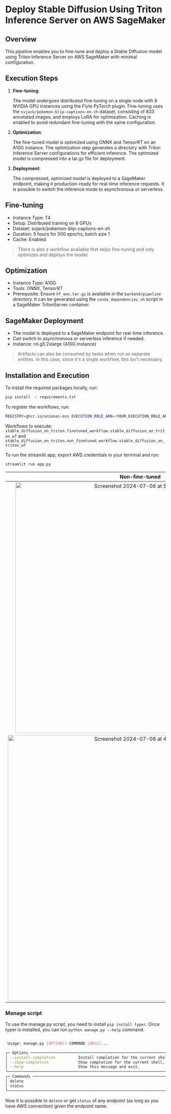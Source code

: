# Deploy Stable Diffusion Using Triton Inference Server on AWS SageMaker

## Overview

This pipeline enables you to fine-tune and deploy a Stable Diffusion model using Triton Inference Server on AWS SageMaker with minimal configuration.

## Execution Steps

1. **Fine-tuning**:

   The model undergoes distributed fine-tuning on a single node with 8 NVIDIA GPU instances using the Flyte PyTorch plugin.
   Fine-tuning uses the `svjack/pokemon-blip-captions-en-zh` dataset, consisting of 833 annotated images, and employs LoRA for optimization.
   Caching is enabled to avoid redundant fine-tuning with the same configuration.

2. **Optimization**:

   The fine-tuned model is optimized using ONNX and TensorRT on an A10G instance.
   The optimization step generates a directory with Triton Inference Server configurations for efficient inference.
   The optimized model is compressed into a tar.gz file for deployment.

3. **Deployment**:

   The compressed, optimized model is deployed to a SageMaker endpoint, making it production-ready for real-time inference requests.
   It is possible to switch the inference mode to asynchronous or serverless.

## Fine-tuning

- Instance Type: T4
- Setup: Distributed training on 8 GPUs
- Dataset: svjack/pokemon-blip-captions-en-zh
- Duration: 5 hours for 500 epochs, batch size 1
- Cache: Enabled

> There is also a workflow available that skips fine-tuning and only optimizes and deploys the model.

## Optimization

- Instance Type: A10G
- Tools: ONNX, TensorRT
- Prerequisite: Ensure `hf_env.tar.gz` is available in the `backend/pipeline` directory. It can be generated using the `conda_dependencies.sh` script in a SageMaker TritonServer container.

## SageMaker Deployment

- The model is deployed to a SageMaker endpoint for real-time inference.
- Can switch to asynchronous or serverless inference if needed.
- Instance: ml.g5.2xlarge (A10G instance)

> Artifacts can also be consumed by tasks when run as separate entities. In this case, since it's a single workflow, this isn't necessary.

## Installation and Execution

To install the required packages locally, run:

```bash
pip install -r requirements.txt
```

To register the workflows, run:

```bash
REGISTRY=ghcr.io/unionai-oss EXECUTION_ROLE_ARN=<YOUR_EXECUTION_ROLE_ARN> unionai register stable_diffusion_on_triton
```

Workflows to execute: `stable_diffusion_on_triton.finetuned_workflow.stable_diffusion_on_triton_wf` and `stable_diffusion_on_triton.non_finetuned_workflow.stable_diffusion_on_triton_wf`

To run the streamlit app, export AWS credentials in your terminal and run:

```bash
streamlit run app.py
```

|                                                                           Non-fine-tuned                                                                           |                                                                             Fine-tuned                                                                             |
| :----------------------------------------------------------------------------------------------------------------------------------------------------------------: | :----------------------------------------------------------------------------------------------------------------------------------------------------------------: |
| <img width="785" alt="Screenshot 2024-07-06 at 5 00 58 PM" src="https://github.com/unionai/unionai-examples/assets/27777173/80bd5c0e-bf18-472a-aa8d-04ceaffaa571"> | <img width="776" alt="Screenshot 2024-07-06 at 5 00 50 PM" src="https://github.com/unionai/unionai-examples/assets/27777173/de3344c9-4750-40a7-be1d-93a9dc1e8025"> |
| <img width="832" alt="Screenshot 2024-07-06 at 4 59 05 PM" src="https://github.com/unionai/unionai-examples/assets/27777173/11c48991-b91e-4e8c-ad4d-d5a3206f0934"> | <img width="816" alt="Screenshot 2024-07-06 at 4 58 56 PM" src="https://github.com/unionai/unionai-examples/assets/27777173/5b4b97ce-fb03-4034-a1a4-2898f603069a"> |

### Manage script

To use the manage.py script, you need to install `pip install typer`. Once typer is installed, you can run `python manage.py --help` command.

```bash

 Usage: manage.py [OPTIONS] COMMAND [ARGS]...

╭─ Options ─────────────────────────────────────────────────────────────────────────────────────────────────────────────────────────────────────────────────────────────────────────────────────────────────────────────────────────────────────────╮
│ --install-completion          Install completion for the current shell.                                                                                                                                                                           │
│ --show-completion             Show completion for the current shell, to copy it or customize the installation.                                                                                                                                    │
│ --help                        Show this message and exit.                                                                                                                                                                                         │
╰───────────────────────────────────────────────────────────────────────────────────────────────────────────────────────────────────────────────────────────────────────────────────────────────────────────────────────────────────────────────────╯
╭─ Commands ────────────────────────────────────────────────────────────────────────────────────────────────────────────────────────────────────────────────────────────────────────────────────────────────────────────────────────────────────────╮
│ delete                                                                                                                                                                                                                                            │
│ status                                                                                                                                                                                                                                            │
╰───────────────────────────────────────────────────────────────────────────────────────────────────────────────────────────────────────────────────────────────────────────────────────────────────────────────────────────────────────────────────╯
```

Now it is possible to `delete` or get `status` of any endpoint (as long as you have AWS connection) given the endpoint name.
